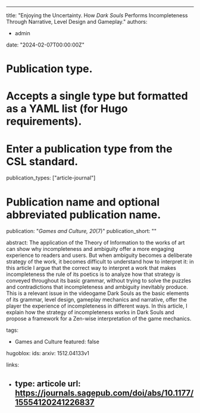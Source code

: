 ---
title: "Enjoying the Uncertainty. How _Dark Souls_ Performs Incompleteness Through Narrative, Level Design and Gameplay."
authors:
- admin

date: "2024-02-07T00:00:00Z"


# Publication type.
# Accepts a single type but formatted as a YAML list (for Hugo requirements).
# Enter a publication type from the CSL standard.
publication_types: ["article-journal"]

# Publication name and optional abbreviated publication name.
publication: "*Games and Culture, 20*(7)"
publication_short: ""

abstract: The application of the Theory of Information to the works of art can show why incompleteness and ambiguity offer a more engaging experience to readers and users. But when ambiguity becomes a deliberate strategy of the work, it becomes difficult to understand how to interpret it: in this article I argue that the correct way to interpret a work that makes incompleteness the rule of its poetics is to analyze how that strategy is conveyed throughout its basic grammar, without trying to solve the puzzles and contradictions that incompleteness and ambiguity inevitably produce. This is a relevant issue in the videogame Dark Souls as the basic elements of its grammar, level design, gameplay mechanics and narrative, offer the player the experience of incompleteness in different ways. In this article, I explain how the strategy of incompleteness works in Dark Souls and propose a framework for a Zen-wise interpretation of the game mechanics.


tags:
- Games and Culture
featured: false

hugoblox:
  ids:
    arxiv: 1512.04133v1

links:
  - type: articole
    url: https://journals.sagepub.com/doi/abs/10.1177/15554120241226837
    ---


